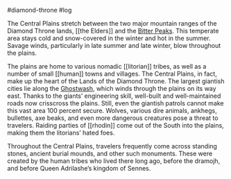 #diamond-throne #log

The Central Plains stretch between the two major mountain ranges of the Diamond Throne lands, [[the Elders]] and the [Bitter Peaks](Bitter%20Peaks.md). This temperate area stays cold and snow-covered in the
winter and hot in the summer. Savage winds, particularly in late summer and late winter, blow throughout the plains.
The plains are home to various nomadic [[litorian]] tribes, as well as a number of small [[human]] towns and villages. The Central Plains, in fact, make up the heart of the Lands of the Diamond Throne. The largest giantish cities lie along the [Ghostwash](Ghostwash%20River.md), which winds through the plains on its way east. Thanks to the giants’ engineering skill, well-built and well-maintained roads now crisscross the plains. Still, even the giantish patrols cannot
make this vast area 100 percent secure. Wolves, various dire animals, ankhegs, bullettes, axe beaks, and even more dangerous creatures pose a threat to travelers. Raiding parties of [[rhodin]] come out of the South into the plains, making them the litorians’ hated foes.
Throughout the Central Plains, travelers frequently come across standing stones, ancient burial mounds, and other such monuments. These were created by the human tribes who lived there long ago, before the dramojh, and before Queen Adrilashe’s kingdom of Sennes.

